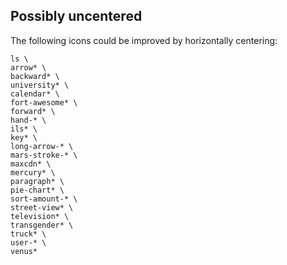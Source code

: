 
## Possibly uncentered

The following icons could be improved by horizontally centering:

    ls \
    arrow* \
    backward* \
    university* \
    calendar* \
    fort-awesome* \
    forward* \
    hand-* \
    ils* \
    key* \
    long-arrow-* \
    mars-stroke-* \
    maxcdn* \
    mercury* \
    paragraph* \
    pie-chart* \
    sort-amount-* \
    street-view* \
    television* \
    transgender* \
    truck* \
    user-* \
    venus*
